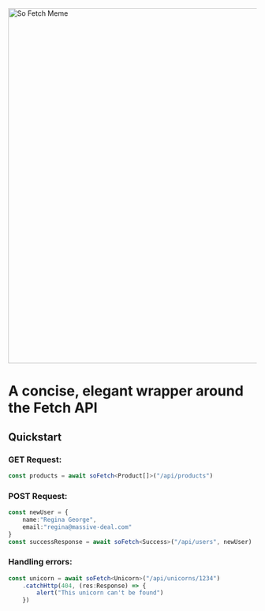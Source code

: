 <img width="1280" height="720" alt="So Fetch Meme" src="https://github.com/user-attachments/assets/5a1968a0-d72a-42a3-8fb3-8a1de9b467c1" />

# A concise, elegant wrapper around the Fetch API

## Quickstart

### GET Request:

```typescript
const products = await soFetch<Product[]>("/api/products")
```
### POST Request:
```typescript
const newUser = {
    name:"Regina George", 
    email:"regina@massive-deal.com"
}
const successResponse = await soFetch<Success>("/api/users", newUser)
```

### Handling errors:
```typescript
const unicorn = await soFetch<Unicorn>("/api/unicorns/1234")
    .catchHttp(404, (res:Response) => {
        alert("This unicorn can't be found")
    })
```
